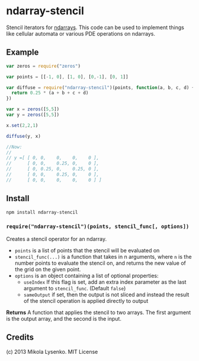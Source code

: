 ndarray-stencil
===============
Stencil iterators for [ndarrays](https://github.com/mikolalysenko/ndarray).  This code can be used to implement things like cellular automata or various PDE operations on ndarrays.

## Example

```javascript
var zeros = require("zeros")

var points = [[-1, 0], [1, 0], [0,-1], [0, 1]]

var diffuse = require("ndarray-stencil")(points, function(a, b, c, d) {
  return 0.25 * (a + b + c + d)
})

var x = zeros([5,5])
var y = zeros([5,5])

x.set(2,2,1)

diffuse(y, x)

//Now:
//
// y =[ [ 0, 0,    0,    0,    0 ],
//      [ 0, 0,    0.25, 0,    0 ],
//      [ 0, 0.25, 0,    0.25, 0 ],
//      [ 0, 0,    0.25, 0,    0 ],
//      [ 0, 0,    0,    0,    0 ] ]
```

## Install

```sh
npm install ndarray-stencil
```

### `require("ndarray-stencil")(points, stencil_func[, options])`
Creates a stencil operator for an ndarray.  

* `points` is a list of points that the stencil will be evaluated on
* `stencil_func(...)` is a function that takes in n arguments, where `n` is the number points to evaluate the stencil on, and returns the new value of the grid on the given point.
* `options` is an object containing a list of optional properties:
    + `useIndex` If this flag is set, add an extra index parameter as the last argument to `stencil_func`.  (Default `false`)
    + `sameOutput` if set, then the output is not sliced and instead the result of the stencil operation is applied directly to output

**Returns** A function that applies the stencil to two arrays.  The first argument is the output array, and the second is the input.

## Credits
(c) 2013 Mikola Lysenko. MIT License